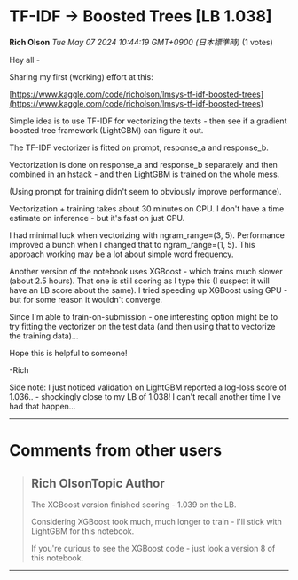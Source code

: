 # TF-IDF -> Boosted Trees [LB 1.038]

**Rich Olson** *Tue May 07 2024 10:44:19 GMT+0900 (日本標準時)* (1 votes)

Hey all -

Sharing my first (working) effort at this:

[https://www.kaggle.com/code/richolson/lmsys-tf-idf-boosted-trees](https://www.kaggle.com/code/richolson/lmsys-tf-idf-boosted-trees)

Simple idea is to use TF-IDF for vectorizing the texts - then see if a gradient boosted tree framework (LightGBM) can figure it out.

The TF-IDF vectorizer is fitted on prompt, response_a and response_b.

Vectorization is done on response_a and response_b separately and then combined in an hstack - and then LightGBM is trained on the whole mess.

(Using prompt for training didn't seem to obviously improve performance).

Vectorization + training takes about 30 minutes on CPU.  I don't have a time estimate on inference - but it's fast on just CPU.

I had minimal luck when vectorizing with ngram_range=(3, 5).  Performance improved a bunch when I changed that to ngram_range=(1, 5).  This approach working may be a lot about simple word frequency.

Another version of the notebook uses XGBoost - which trains much slower (about 2.5 hours).  That one is still scoring as I type this (I suspect it will have an LB score about the same).  I tried speeding up XGBoost using GPU - but for some reason it wouldn't converge.

Since I'm able to train-on-submission - one interesting option might be to try fitting the vectorizer on the test data (and then using that to vectorize the training data)…

Hope this is helpful to someone!

-Rich

Side note: I just noticed validation on LightGBM reported a log-loss score of 1.036.. - shockingly close to my LB of 1.038! I can't recall another time I've had that happen…



---

 # Comments from other users

> ## Rich OlsonTopic Author
> 
> The XGBoost version finished scoring - 1.039 on the LB.
> 
> Considering XGBoost took much, much longer to train - I'll stick with LightGBM for this notebook.
> 
> If you're curious to see the XGBoost code - just look a version 8 of this notebook.
> 
> 
> 


---

